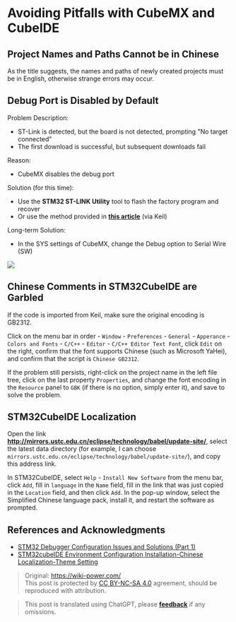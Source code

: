# Avoiding Pitfalls with CubeMX and CubeIDE

## Project Names and Paths Cannot be in Chinese

As the title suggests, the names and paths of newly created projects must be in English, otherwise strange errors may occur.

## Debug Port is Disabled by Default

Problem Description:

- ST-Link is detected, but the board is not detected, prompting "No target connected"
- The first download is successful, but subsequent downloads fail

Reason:

- CubeMX disables the debug port

Solution (for this time):

- Use the **STM32 ST-LINK Utility** tool to flash the factory program and recover
- Or use the method provided in [**this article**](https://www.jianshu.com/p/cea16b641c3d) (via Keil)

Long-term Solution:

- In the SYS settings of CubeMX, change the Debug option to Serial Wire (SW)

![](https://img.wiki-power.com/d/wiki-media/img/20200531162352.jpg)

## Chinese Comments in STM32CubeIDE are Garbled

If the code is imported from Keil, make sure the original encoding is GB2312.

Click on the menu bar in order - `Window` - `Preferences` - `General` - `Apperance` - `Colors and Fonts` - `C/C++` - `Editor` - `C/C++ Editor Text Font`, click `Edit` on the right, confirm that the font supports Chinese (such as Microsoft YaHei), and confirm that the script is `Chinese GB2312`.

If the problem still persists, right-click on the project name in the left file tree, click on the last property `Properties`, and change the font encoding in the `Resource` panel to `GBK` (if there is no option, simply enter it), and save to solve the problem.

## STM32CubeIDE Localization

Open the link **<http://mirrors.ustc.edu.cn/eclipse/technology/babel/update-site/>**, select the latest data directory (for example, I can choose `mirrors.ustc.edu.cn/eclipse/technology/babel/update-site/`), and copy this address link.

In STM32CubeIDE, select `Help` - `Install New Software` from the menu bar, click `Add`, fill in `language` in the `Name` field, fill in the link that was just copied in the `Location` field, and then click `Add`. In the pop-up window, select the Simplified Chinese language pack, install it, and restart the software as prompted.

## References and Acknowledgments

- [STM32 Debugger Configuration Issues and Solutions (Part 1)](https://www.jianshu.com/p/cea16b641c3d)
- [STM32cubeIDE Environment Configuration Installation-Chinese Localization-Theme Setting](https://blog.csdn.net/wct3344142/article/details/104142863)

> Original: <https://wiki-power.com/>  
> This post is protected by [CC BY-NC-SA 4.0](https://creativecommons.org/licenses/by/4.0/deed.en) agreement, should be reproduced with attribution.

> This post is translated using ChatGPT, please [**feedback**](https://github.com/linyuxuanlin/Wiki_MkDocs/issues/new) if any omissions.
